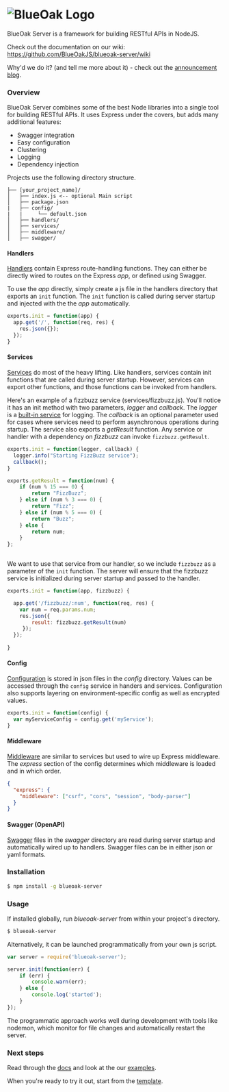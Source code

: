 ![BlueOak Logo](https://github.com/BlueOakJS/blueoak-server/wiki/images/blueoak.png)
======

BlueOak Server is a framework for building RESTful APIs in NodeJS.

Check out the documentation on our wiki: https://github.com/BlueOakJS/blueoak-server/wiki

Why'd we do it? (and tell me more about it) - check out the [announcement blog][blog1].

### Overview

BlueOak Server combines some of the best Node libraries into a single tool for building RESTful APIs.  It uses Express under the covers, but adds many additional features:

- Swagger integration
- Easy configuration
- Clustering
- Logging
- Dependency injection

Projects use the following directory structure.

```
├── [your_project_name]/
│   ├── index.js <-- optional Main script
│   ├── package.json
|   ├── config/
|   |     └── default.json
│   ├── handlers/
│   ├── services/
│   ├── middleware/
│   ├── swagger/
```

#### Handlers
[Handlers](https://github.com/BlueOakJS/blueoak-server/wiki/Handlers) contain Express route-handling functions.  They can either be directly wired to routes on the Express _app_, or defined using Swagger.

To use the _app_ directly, simply create a js file in the handlers directory that exports an `init` function.
The `init` function is called during server startup and injected with the the _app_ automatically.

```js
exports.init = function(app) {
  app.get('/', function(req, res) {
    res.json({});
  });
}

```

#### Services
[Services](https://github.com/BlueOakJS/blueoak-server/wiki/Services) do most of the heavy lifting.  Like handlers, services contain init functions that are called during server startup.  However, services can export other functions, and those functions can be invoked from handlers.

Here's an example of a fizzbuzz service (services/fizzbuzz.js).  You'll notice it has an init method with two parameters, _logger_ and _callback_.  The _logger_ is a [built-in service](https://github.com/BlueOakJS/blueoak-server/wiki/Logging-Service) for logging.  The _callback_ is an optional parameter used for cases where services need to perform asynchronous operations during startup.  The service also exports a _getResult_ function.  Any service or handler with a dependency on _fizzbuzz_ can invoke `fizzbuzz.getResult`.

```js
exports.init = function(logger, callback) {
  logger.info("Starting FizzBuzz service");
  callback();
}

exports.getResult = function(num) {
    if (num % 15 === 0) {
        return "FizzBuzz";
    } else if (num % 3 === 0) {
        return "Fizz";
    } else if (num % 5 === 0) {
        return "Buzz";
    } else {
        return num;
    }
};
  
```

We want to use that service from our handler, so we include `fizzbuzz` as a parameter of the `init` function.
The server will ensure that the fizzbuzz service is initialized during server startup and passed to the handler.

```js
exports.init = function(app, fizzbuzz) {

  app.get('/fizzbuzz/:num', function(req, res) {
    var num = req.params.num;
    res.json({
        result: fizzbuzz.getResult(num)
     });
  });
  
}
```

#### Config
[Configuration](https://github.com/BlueOakJS/blueoak-server/wiki/Services#config) is stored in json files in the _config_ directory.  Values can be accessed through the `config` service in handers and services.  Configuration also supports layering on environment-specific config as well as encrypted values.

```js
exports.init = function(config) {
  var myServiceConfig = config.get('myService');
}
```

#### Middleware
[Middleware](https://github.com/BlueOakJS/blueoak-server/wiki/Middleware) are similar to services but used to wire up Express middleware.  The _express_ section of the config determines which middleware is loaded and in which order.

```json
{
  "express": {
    "middleware": ["csrf", "cors", "session", "body-parser"]
  }
}
```

#### Swagger (OpenAPI)
[Swagger](https://github.com/BlueOakJS/blueoak-server/wiki/Handlers#swagger) files in the _swagger_ directory are read during server startup and automatically wired up to handlers.  Swagger files can be in either json or yaml formats.

### Installation

```bash
$ npm install -g blueoak-server
```

### Usage

If installed globally, run *blueoak-server* from within your project's directory.

```bash
$ blueoak-server
```

Alternatively, it can be launched programmatically from your own js script.


```js
var server = require('blueoak-server');

server.init(function(err) {
    if (err) {
        console.warn(err);
    } else {
        console.log('started');
    }
});
```

The programmatic approach works well during development with tools like nodemon,
which monitor for file changes and automatically restart the server.

### Next steps

Read through the [docs](https://github.com/BlueOakJS/blueoak-server/wiki) and look at the our [examples](/examples).

When you're ready to try it out, start from the [template](https://github.com/BlueOakJS/blueoak-server-template).

[blog1]: http://www.pointsource.com/blog/blueoak-server-released-to-open-source-to-accelerate-nodejs-development?utm_campaign=blueoak&utm_medium=social&utm_source=github&utm_content=PointSource
